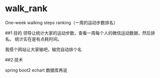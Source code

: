 # walk_rank
One-week walking steps ranking（一周的运动步数排名）


##1 目的
领导让统计大家的运动步数，查看一周每个人的微信运动数据，然后排名。
统计实在是有点耗时间。

我搭个网站让大家输吧，输完自动排个名

##2 技术

 spring boot2
 echart
 数据库再说